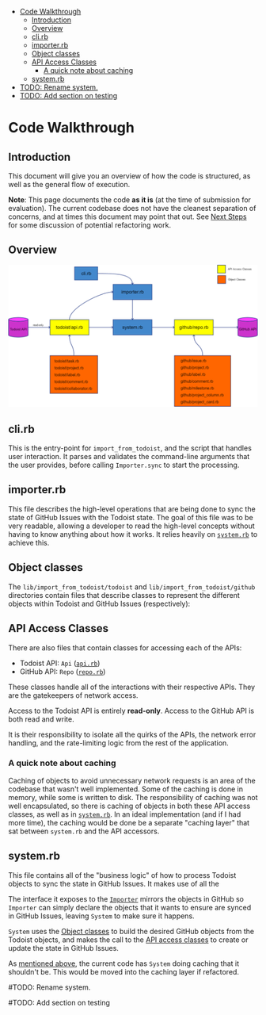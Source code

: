 <!-- Generated with "Markdown T​O​C" extension for Visual Studio Code -->
<!-- TOC -->

- [Code Walkthrough](#code-walkthrough)
    - [Introduction](#introduction)
    - [Overview](#overview)
    - [cli.rb](#clirb)
    - [importer.rb](#importerrb)
    - [Object classes](#object-classes)
    - [API Access Classes](#api-access-classes)
        - [A quick note about caching](#a-quick-note-about-caching)
    - [system.rb](#systemrb)
- [TODO: Rename system.](#todo-rename-system)
- [TODO: Add section on testing](#todo-add-section-on-testing)

<!-- /TOC -->

# Code Walkthrough

## Introduction

This document will give you an overview of how the code is structured, as well as the general flow of execution.

**Note**: This page documents the code **as it is** (at the time of submission for evaluation). The current codebase does not have the cleanest separation of concerns, and at times this document may point that out. See [Next Steps](next_steps.md) for some discussion of potential refactoring work.  

## Overview

![code structure](img/code_structure.png)

## cli.rb

This is the entry-point for `import_from_todoist`, and the script that handles user interaction. It parses and validates the command-line arguments that the user provides, before calling `Importer.sync` to start the processing.

## importer.rb

This file describes the high-level operations that are being done to sync the state of GitHub Issues with the Todoist state. The goal of this file was to be very readable, allowing a developer to read the high-level concepts without having to know anything about how it works. It relies heavily on [`system.rb`](#systemrb) to achieve this.

## Object classes

The `lib/import_from_todoist/todoist` and `lib/import_from_todoist/github` directories contain files that describe classes to represent the different objects within Todoist and GitHub Issues (respectively):

## API Access Classes

There are also files that contain classes for accessing each of the APIs:

* Todoist API: `Api` ([`api.rb`](https://github.com/movermeyer/ImportFromTodoist/blob/master/lib/import_from_todoist/todoist/api.rb))
* GitHub API: `Repo` ([`repo.rb`](https://github.com/movermeyer/ImportFromTodoist/blob/master/lib/import_from_todoist/github/repo.rb))

These classes handle all of the interactions with their respective APIs. They are the gatekeepers of network access.

Access to the Todoist API is entirely **read-only**. Access to the GitHub API is both read and write.

It is their responsibility to isolate all the quirks of the APIs, the network error handling, and the rate-limiting logic from the rest of the application.

### A quick note about caching
Caching of objects to avoid unnecessary network requests is an area of the codebase that wasn't well implemented.
Some of the caching is done in memory, while some is written to disk. The responsibility of caching was not well encapsulated, so there is caching of objects in both these API access classes, as well as in [`system.rb`](#systemrb). In an ideal implementation (and if I had more time), the caching would be done be a separate "caching layer" that sat between `system.rb` and the API accessors. 

## system.rb

This file contains all of the "business logic" of how to process Todoist objects to sync the state in GitHub Issues.
It makes use of all the 

The interface it exposes to the [`Importer`](#importerrb) mirrors the objects in GitHub so `Importer` can simply declare the objects that it wants to ensure are synced in GitHub Issues, leaving `System` to make sure it happens. 

`System` uses the [Object classes](#object-classes) to build the desired GitHub objects from the Todoist objects, and makes the call to the [API access classes](#api-access-classes) to create or update the state in GitHub Issues.

As [mentioned above](#a-quick-note-about-caching), the current code has `System` doing caching that it shouldn't be. This would be moved into the caching layer if refactored.


#TODO: Rename system.

#TODO: Add section on testing
